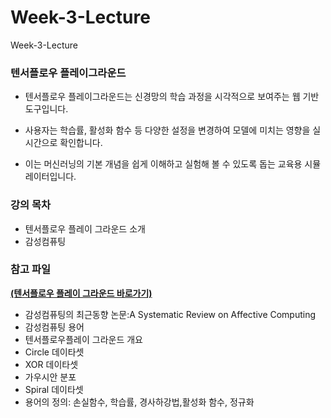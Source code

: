 # Week-3-Lecture
Week-3-Lecture

### 텐서플로우 플레이그라운드

* 텐서플로우 플레이그라운드는 신경망의 학습 과정을 시각적으로 보여주는 웹 기반 도구입니다.

* 사용자는 학습률, 활성화 함수 등 다양한 설정을 변경하여 모델에 미치는 영향을 실시간으로 확인합니다.

* 이는 머신러닝의 기본 개념을 쉽게 이해하고 실험해 볼 수 있도록 돕는 교육용 시뮬레이터입니다.

### 강의 목차

* 텐서플로우 플레이 그라운드 소개
* 감성컴퓨팅 

### 참고 파일

<b>[(텐서플로우 플레이 그라운드 바로가기)](https://playground.tensorflow.org/)</b> 

* 감성컴퓨팅의 최근동향 논문:A Systematic Review on Affective Computing
* 감성컴퓨팅 용어
* 텐서플로우플레이 그라운드 개요
* Circle 데이타셋
* XOR 데이타셋
* 가우시안 분포
* Spiral 데이타셋
* 용어의 정의: 손실함수, 학습률, 경사하강법,활성화 함수, 정규화
